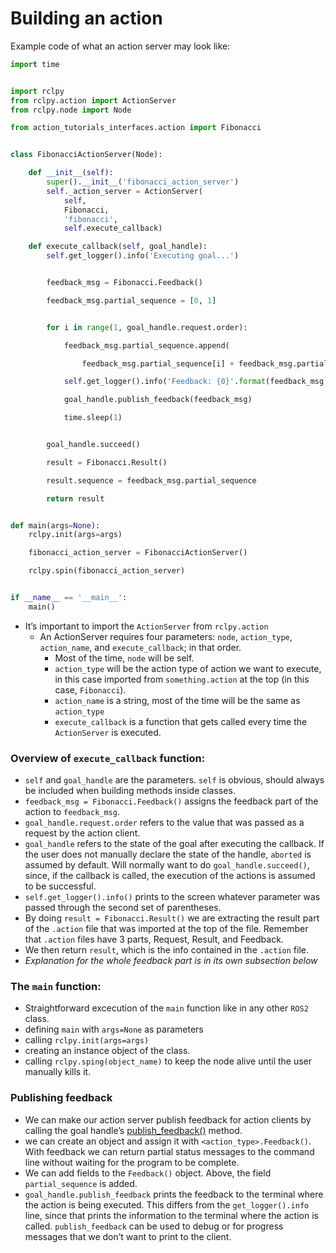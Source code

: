 # Building an action

Example code of what an action server may look like:

```Python
import time


import rclpy
from rclpy.action import ActionServer
from rclpy.node import Node

from action_tutorials_interfaces.action import Fibonacci


class FibonacciActionServer(Node):

    def __init__(self):
        super().__init__('fibonacci_action_server')
        self._action_server = ActionServer(
            self,
            Fibonacci,
            'fibonacci',
            self.execute_callback)

    def execute_callback(self, goal_handle):
        self.get_logger().info('Executing goal...')


        feedback_msg = Fibonacci.Feedback()

        feedback_msg.partial_sequence = [0, 1]


        for i in range(1, goal_handle.request.order):

            feedback_msg.partial_sequence.append(

                feedback_msg.partial_sequence[i] + feedback_msg.partial_sequence[i-1])

            self.get_logger().info('Feedback: {0}'.format(feedback_msg.partial_sequence))

            goal_handle.publish_feedback(feedback_msg)

            time.sleep(1)


        goal_handle.succeed()

        result = Fibonacci.Result()

        result.sequence = feedback_msg.partial_sequence

        return result


def main(args=None):
    rclpy.init(args=args)

    fibonacci_action_server = FibonacciActionServer()

    rclpy.spin(fibonacci_action_server)


if __name__ == '__main__':
    main()
```

  

- It’s important to import the `ActionServer` from `rclpy.action`
    - An ActionServer requires four parameters: `node`, `action_type`, `action_name`, and `execute_callback`; in that order.
        - Most of the time, `node` will be self.
        - `action_type` will be the action type of action we want to execute, in this case imported from `something.action` at the top (in this case, `Fibonacci`).
        - `action_name` is a string, most of the time will be the same as `action_type`
        - `execute_callback` is a function that gets called every time the `ActionServer` is executed.

### Overview of `execute_callback` function:

- `self` and `goal_handle` are the parameters. `self` is obvious, should always be included when building methods inside classes.
- `feedback_msg = Fibonacci.Feedback()` assigns the feedback part of the action to `feedback_msg`.
- `goal_handle.request.order` refers to the value that was passed as a request by the action client.
- `goal_handle` refers to the state of the goal after executing the callback. If the user does not manually declare the state of the handle, `aborted` is assumed by default. Will normally want to do `goal_handle.succeed()`, since, if the callback is called, the execution of the actions is assumed to be successful.
- `self.get_logger().info()` prints to the screen whatever parameter was passed through the second set of parentheses.
- By doing `result = Fibonacci.Result()` we are extracting the result part of the `.action` file that was imported at the top of the file. Remember that `.action` files have 3 parts, Request, Result, and Feedback.
- We then return `result`, which is the info contained in the `.action` file.
- _Explanation for the whole feedback part is in its own subsection below_

### The `main` function:

- Straightforward excecution of the `main` function like in any other `ROS2` class.
- defining `main` with `args=None` as parameters
- calling `rclpy.init(args=args)`
- creating an instance object of the class.
- calling `rclpy.sping(object_name)` to keep the node alive until the user manually kills it.

### Publishing feedback

- We can make our action server publish feedback for action clients by calling the goal handle’s [publish_feedback()](http://docs.ros2.org/latest/api/rclpy/api/actions.html#rclpy.action.server.ServerGoalHandle.publish_feedback) method.
- we can create an object and assign it with `<action_type>.Feedback()`. With feedback we can return partial status messages to the command line without waiting for the program to be complete.
- We can add fields to the `Feedback()` object. Above, the field `partial_sequence` is added.
- `goal_handle.publish_feedback` prints the feedback to the terminal where the action is being executed. This differs from the `get_logger().info` line, since that prints the information to the terminal where the action is called. `publish_feedback` can be used to debug or for progress messages that we don’t want to print to the client.